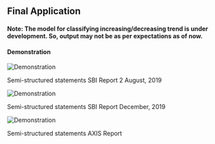 ## Final Application

#### Note: The model for classifying increasing/decreasing trend is under development. So, output may not be as per expectations as of now.

#### Demonstration

<!--![Demonstration](https://github.com/pritamksahoo/param/blob/application/demo.gif)-->
![Demonstration](https://github.com/pritamksahoo/param/blob/application/facts_sbi_2_aug.png)
<p>Semi-structured statements SBI Report 2 August, 2019</p>

![Demonstration](https://github.com/pritamksahoo/param/blob/application/facts_sbi_dec.png)
<p>Semi-structured statements SBI Report December, 2019</p>

![Demonstration](https://github.com/pritamksahoo/param/blob/application/facts_axis_bank.png)
<p>Semi-structured statements AXIS Report</p>



